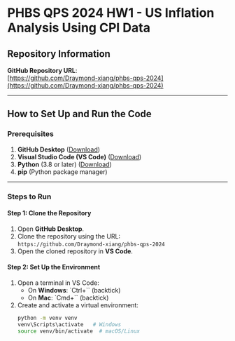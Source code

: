 # PHBS QPS 2024 HW1 - US Inflation Analysis Using CPI Data
## Repository Information

**GitHub Repository URL**:  
[https://github.com/Draymond-xiang/phbs-qps-2024](https://github.com/Draymond-xiang/phbs-qps-2024)

---
## How to Set Up and Run the Code

### Prerequisites
1. **GitHub Desktop** ([Download](https://desktop.github.com/))
2. **Visual Studio Code (VS Code)** ([Download](https://code.visualstudio.com/))
3. **Python** (3.8 or later) ([Download](https://www.python.org/))
4. **pip** (Python package manager)

---

### Steps to Run

#### Step 1: Clone the Repository
1. Open **GitHub Desktop**.
2. Clone the repository using the URL:  
   `https://github.com/Draymond-xiang/phbs-qps-2024`
3. Open the cloned repository in **VS Code**.

#### Step 2: Set Up the Environment
1. Open a terminal in VS Code:
   - On **Windows**: `Ctrl+`` (backtick)
   - On **Mac**: `Cmd+`` (backtick)
2. Create and activate a virtual environment:
   ```bash
   python -m venv venv
   venv\Scripts\activate   # Windows
   source venv/bin/activate  # macOS/Linux
